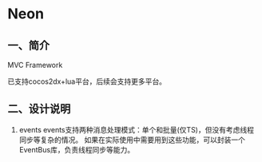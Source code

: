 
# Neon

## 一、简介

MVC Framework

已支持cocos2dx+lua平台，后续会支持更多平台。

## 二、设计说明

1. events
    events支持两种消息处理模式：单个和批量(仅TS)，但没有考虑线程同步等复杂的情况。
    如果在实际使用中需要用到这些功能，可以封装一个EventBus库，负责线程同步等能力。
